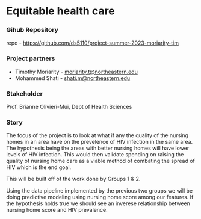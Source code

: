 # Equitable health care

### Gihub Repository

repo - https://github.com/ds5110/project-summer-2023-moriarity-tim

### Project partners

* Timothy Moriarity - moriarity.t@northeastern.edu
* Mohammed Shati - shati.m@northeastern.edu

### Stakeholder

Prof. Brianne Olivieri-Mui, Dept of Health Sciences

### Story

The focus of the project is to look at what if any the quality of the nursing homes in an area have on the prevelence of HIV infection in the same area. The hypothesis being the areas with better nursing homes will have lower levels of HIV infection. This would then validate spending on raising the quality of nursing home care as a viable method of combating the spread of HIV which is the end goal.

This will be built off of the work done by Groups 1 & 2.

Using the data pipeline implemented by the previous two groups we will be doing predictive modeling using nursing home score among our features. If the hypothesis holds true we should see an inverese relationship between nursing home score and HIV prevalence.